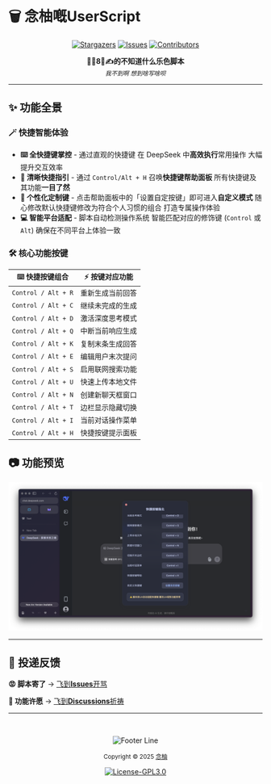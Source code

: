 <!-- # 建议在 [GitHub](https://github.com/MiPoNianYou/UserScripts/blob/main/Descriptions/DeepSeekShortcutsDescription.md) 查看完整描述 以获得最佳呈现效果 -->

# 🗑️ 念柚嘅UserScript

<p align="center">
  <a href="https://github.com/MiPoNianYou/UserScripts/stargazers"><img alt="Stargazers" src="https://img.shields.io/github/stars/MiPoNianYou/UserScripts?colorA=303446&colorB=babbf1&style=for-the-badge&logo=starship&logoColor=babbf1"></a>
  <a href="https://github.com/MiPoNianYou/UserScripts/issues"><img alt="Issues" src="https://img.shields.io/github/issues/MiPoNianYou/UserScripts?colorA=303446&colorB=ef9f76&style=for-the-badge&logo=bugsnag&logoColor=ef9f76"></a>
  <a href="https://github.com/MiPoNianYou/UserScripts/contributors"><img alt="Contributors" src="https://img.shields.io/github/contributors/MiPoNianYou/UserScripts?colorA=303446&colorB=a6d189&style=for-the-badge&logo=github&logoColor=a6d189"></a>
</p>

<p align="center">
  <strong>🦐🐔8⃣️✍️的不知道什么乐色脚本</strong>
  <br/>
  <small><i>我不到啊 想到啥写啥呗</i></small>
</p>

---

## ✨ 功能全景

### 🪄 快捷智能体验
- **⌨️ 全快捷键掌控** - 通过直观的快捷键 在 DeepSeek 中**高效执行**常用操作 大幅提升交互效率
- **🧭 清晰快捷指引** - 通过 `Control/Alt + H` 召唤**快捷键帮助面板** 所有快捷键及其功能**一目了然**
- **🔧 个性化定制键** - 点击帮助面板中的「设置自定按键」即可进入**自定义模式** 随心修改默认快捷键修改为符合个人习惯的组合 打造专属操作体验
- **💻 智能平台适配** - 脚本自动检测操作系统 智能匹配对应的修饰键 (`Control` 或 `Alt`) 确保在不同平台上体验一致

### 🛠️ 核心功能按键
| ⌨️ 快捷按键组合 | ⚡️ 按键对应功能 |
| :-: | :-: |
| `Control / Alt + R` | 重新生成当前回答 |
| `Control / Alt + C` | 继续未完成的生成 |
| `Control / Alt + D` | 激活深度思考模式 |
| `Control / Alt + Q` | 中断当前响应生成 |
| `Control / Alt + K` | 复制末条生成回答 |
| `Control / Alt + E` | 编辑用户末次提问 |
| `Control / Alt + S` | 启用联网搜索功能 |
| `Control / Alt + U` | 快速上传本地文件 |
| `Control / Alt + N` | 创建新聊天框窗口 |
| `Control / Alt + T` | 边栏显示隐藏切换 |
| `Control / Alt + I` | 当前对话操作菜单 |
| `Control / Alt + H` | 快捷按键提示面板 |

## 📷 功能预览
![DeepSeekShortcutsPreview](https://raw.githubusercontent.com/MiPoNianYou/UserScripts/refs/heads/main/Previews/DeepSeekShortcutsPreview.png "DeepSeekShortcutsPreview")

---

## 📮 投递反馈

**😡 脚本寄了** → [飞到**Issues**开骂](https://github.com/MiPoNianYou/UserScripts/issues)

**🌠 功能许愿** → [飞到**Discussions**祈祷](https://github.com/MiPoNianYou/UserScripts/discussions)

---

<br/>

<p align="center"><img src="https://raw.githubusercontent.com/catppuccin/catppuccin/main/assets/footers/gray0_ctp_on_line.svg?sanitize=true" alt="Footer Line" /></p>

<p align="center">
  <small>Copyright © 2025 <a href="https://github.com/MiPoNianYou" target="_blank">念柚</a></small>
</p>

<p align="center">
	<a href="https://github.com/MiPoNianYou/UserScripts/blob/main/LICENSE"><img alt="License-GPL3.0" src="https://img.shields.io/static/v1.svg?style=for-the-badge&label=License&message=GPL-3.0&logoColor=c6d0f5&colorA=303446&colorB=babbf1"/></a>
</p>

